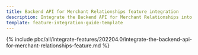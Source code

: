 ```yaml
---
title: Backend API for Merchant Relationships feature integration
description: Integrate the Backend API for Merchant Relationships into your project
template: feature-integration-guide-template
---
```


{% include pbc/all/integrate-features/202204.0/integrate-the-backend-api-for-merchant-relationships-feature.md %} <!-- To edit, see /_includes/pbc/all/integrate-features/202204.0/integrate-the-backend-api-for-merchant-relationships-feature.md -->
